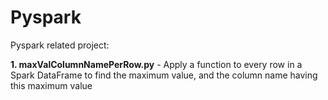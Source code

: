 # Pyspark
Pyspark related project:

<b>1. maxValColumnNamePerRow.py</b> - Apply a function to every row in a Spark DataFrame to find the maximum value, and the column name having this maximum value
